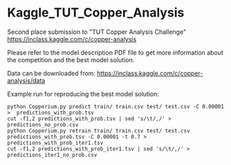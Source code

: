 # Kaggle_TUT_Copper_Analysis
Second place submission to "TUT Copper Analysis Challenge" https://inclass.kaggle.com/c/copper-analysis

Please refer to the model description PDF file to get more information about the competition and the best model solution.

Data can be downloaded from: https://inclass.kaggle.com/c/copper-analysis/data

Example run for reproducing the best model solution:

    python Copperium.py predict train/ train.csv test/ test.csv -C 0.00001 >  predictions_with_prob.tsv
    cut -f1,2 predictions_with_prob.tsv | sed 's/\t/,/' > predictions_no_prob.csv
    python Copperium.py retrain train/ train.csv test/ test.csv predictions_with_prob.tsv -C 0.00001 -t 0.7 >  predictions_with_prob_iter1.tsv
    cut -f1,2 predictions_with_prob_iter1.tsv | sed 's/\t/,/' > predictions_iter1_no_prob.csv